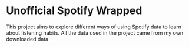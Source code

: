 # Unofficial Spotify Wrapped

This project aims to explore different ways of using Spotify data to learn about listening habits.
All the data used in the project came from my own downloaded data
